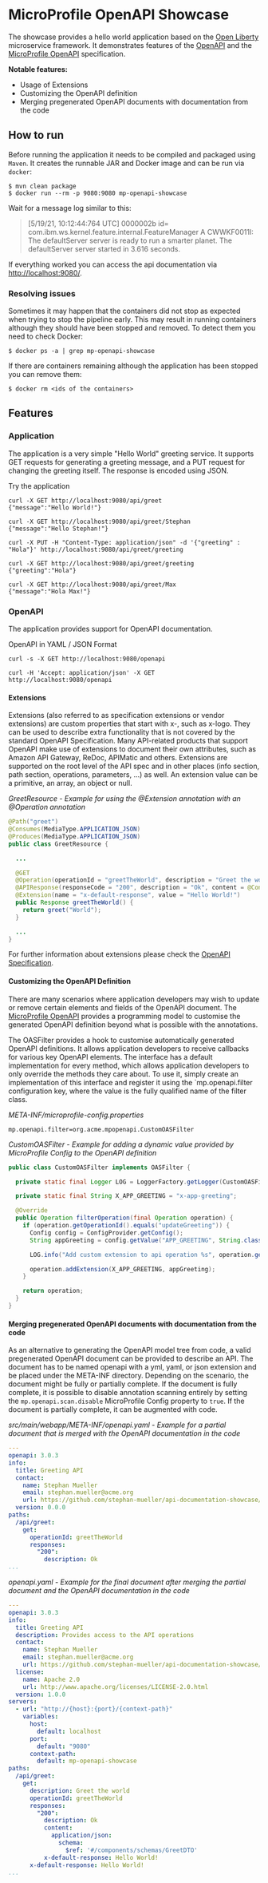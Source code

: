 # MicroProfile OpenAPI Showcase
 
The showcase provides a hello world application based on the [Open Liberty](https://openliberty.io) microservice framework. It demonstrates
features of the [OpenAPI](https://spec.openapis.org/oas/v3.0.3) and the 
[MicroProfile OpenAPI](https://microprofile.io/project/eclipse/microprofile-open-api) specification.

**Notable features:**
* Usage of Extensions
* Customizing the OpenAPI definition
* Merging pregenerated OpenAPI documents with documentation from the code

## How to run

Before running the application it needs to be compiled and packaged using `Maven`. It creates the runnable JAR and Docker image and can be 
run via `docker`:

```shell script
$ mvn clean package
$ docker run --rm -p 9080:9080 mp-openapi-showcase
```

Wait for a message log similar to this:

> [5/19/21, 10:12:44:764 UTC] 0000002b id=         com.ibm.ws.kernel.feature.internal.FeatureManager            A CWWKF0011I: The defaultServer server is ready to run a smarter planet. The defaultServer server started in 3.616 seconds.


If everything worked you can access the api documentation via [http://localhost:9080/](http://localhost:9080/).

### Resolving issues

Sometimes it may happen that the containers did not stop as expected when trying to stop the pipeline early. This may
result in running containers although they should have been stopped and removed. To detect them you need to check
Docker:

```shell script
$ docker ps -a | grep mp-openapi-showcase
```

If there are containers remaining although the application has been stopped you can remove them:

```shell script
$ docker rm <ids of the containers>
```


## Features

### Application 

The application is a very simple "Hello World" greeting service. It supports GET requests for generating a greeting message, and a PUT 
request for changing the greeting itself. The response is encoded using JSON.

Try the application
```shell script
curl -X GET http://localhost:9080/api/greet
{"message":"Hello World!"}

curl -X GET http://localhost:9080/api/greet/Stephan
{"message":"Hello Stephan!"}

curl -X PUT -H "Content-Type: application/json" -d '{"greeting" : "Hola"}' http://localhost:9080/api/greet/greeting

curl -X GET http://localhost:9080/api/greet/greeting
{"greeting":"Hola"}

curl -X GET http://localhost:9080/api/greet/Max
{"message":"Hola Max!"}
```

### OpenAPI

The application provides support for OpenAPI documentation.

OpenAPI in YAML / JSON Format
```shell script
curl -s -X GET http://localhost:9080/openapi

curl -H 'Accept: application/json' -X GET http://localhost:9080/openapi
```


#### Extensions

Extensions (also referred to as specification extensions or vendor extensions) are custom properties that start with x-, such as x-logo.
They can be used to describe extra functionality that is not covered by the standard OpenAPI Specification. Many API-related
products that support OpenAPI make use of extensions to document their own attributes, such as Amazon API Gateway, ReDoc,
APIMatic and others. Extensions are supported on the root level of the API spec and in other places (info section, path section, operations,
parameters, ...) as well. An extension value can be a primitive, an array, an object or null.

_GreetResource - Example for using the @Extension annotation with an @Operation annotation_
```java
@Path("greet")
@Consumes(MediaType.APPLICATION_JSON)
@Produces(MediaType.APPLICATION_JSON)
public class GreetResource {

  ...

  @GET
  @Operation(operationId = "greetTheWorld", description = "Greet the world")
  @APIResponse(responseCode = "200", description = "Ok", content = @Content(schema = @Schema(implementation = GreetDTO.class), mediaType = MediaType.APPLICATION_JSON))
  @Extension(name = "x-default-response", value = "Hello World!")
  public Response greetTheWorld() {
    return greet("World");
  }

  ...
}
```

For further information about extensions please check the [OpenAPI Specification](https://spec.openapis.org/oas/v3.0.3#specification-extensions).


#### Customizing the OpenAPI Definition

There are many scenarios where application developers may wish to update or remove certain elements and fields of the OpenAPI document. The 
[MicroProfile OpenAPI](https://github.com/eclipse/microprofile-open-api/blob/master/spec/src/main/asciidoc/microprofile-openapi-spec.adoc#programming-model) 
provides a programming model to customise the generated OpenAPI definition beyond what is possible with the annotations.

The OASFilter provides a hook to customise automatically generated OpenAPI definitions. It allows application developers to receive 
callbacks for various key OpenAPI elements. The interface has a default implementation for every method, which allows application developers
to only override the methods they care about. To use it, simply create an implementation of this interface and register it using the 
`mp.openapi.filter configuration key, where the value is the fully qualified name of the filter class.

_META-INF/microprofile-config.properties_
```properties
mp.openapi.filter=org.acme.mpopenapi.CustomOASFilter
```


_CustomOASFilter - Example for adding a dynamic value provided by MicroProfile Config to the OpenAPI definition_
```java
public class CustomOASFilter implements OASFilter {

  private static final Logger LOG = LoggerFactory.getLogger(CustomOASFilter.class);

  private static final String X_APP_GREETING = "x-app-greeting";

  @Override
  public Operation filterOperation(final Operation operation) {
    if (operation.getOperationId().equals("updateGreeting")) {
      Config config = ConfigProvider.getConfig();
      String appGreeting = config.getValue("APP_GREETING", String.class);

      LOG.info("Add custom extension to api operation %s", operation.getOperationId());

      operation.addExtension(X_APP_GREETING, appGreeting);
    }

    return operation;
  }
}
```


#### Merging pregenerated OpenAPI documents with documentation from the code

As an alternative to generating the OpenAPI model tree from code, a valid pregenerated OpenAPI document can be provided to describe an API. 
The document has to be named openapi with a yml, yaml, or json extension and be placed under the META-INF directory. Depending on the 
scenario, the document might be fully or partially complete. If the document is fully complete, it is possible to disable annotation 
scanning entirely by setting the `mp.openapi.scan.disable` MicroProfile Config property to `true`. If the document is partially complete, 
it can be augmented with code.

_src/main/webapp/META-INF/openapi.yaml - Example for a partial document that is merged with the OpenAPI documentation in the code_
```yaml
---
openapi: 3.0.3
info:
  title: Greeting API
  contact:
    name: Stephan Mueller
    email: stephan.mueller@acme.org
    url: https://github.com/stephan-mueller/api-documentation-showcase/mp-openapi-showcase
  version: 0.0.0
paths:
  /api/greet:
    get:
      operationId: greetTheWorld
      responses:
        "200":
          description: Ok
...
```

_openapi.yaml - Example for the final document after merging the partial document and the OpenAPI documentation in the code_
```yaml
---
openapi: 3.0.3
info:
  title: Greeting API
  description: Provides access to the API operations
  contact:
    name: Stephan Mueller
    email: stephan.mueller@acme.org
    url: https://github.com/stephan-mueller/api-documentation-showcase/mp-openapi-showcase
  license:
    name: Apache 2.0
    url: http://www.apache.org/licenses/LICENSE-2.0.html
  version: 1.0.0
servers:
  - url: "http://{host}:{port}/{context-path}"
    variables:
      host:
        default: localhost
      port:
        default: "9080"
      context-path:
        default: mp-openapi-showcase
paths:
  /api/greet:
    get:
      description: Greet the world
      operationId: greetTheWorld
      responses:
        "200":
          description: Ok
          content:
            application/json:
              schema:
                $ref: '#/components/schemas/GreetDTO'
          x-default-response: Hello World!
      x-default-response: Hello World!
...
```